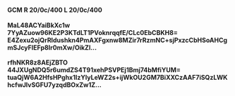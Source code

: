 #### GCM R 20/0c/400 L 20/0c/400
**MaL48ACYaiBkXc1w**<br/>**7YyAZuow96KE2P3KTdLT1PVoknrqqfE/CLc0EbCBKH8=**<br/>**E4Zexu2ojQrRIdushkn4PmAXFgxnw8MZir7rRzmNC+sjPxzcCbHSoAHCgmSJcyFIEFp8Ir0mXw/OikZl...**<br/><br/>
**rfhNKR8z8AEjZBTO**<br/>**44JXUgNDQ5r6umdZS4T91xehPSVPEj1Bmj74bMfiYUM=**<br/>**tuaQjW6A2HfsHPghx1IzYIyLeWZ2s+ijWkOU2GM7BiXXCzAAF7iSQzLWKhcfwJlvSGFU7yzqdBOxZw1Z...**